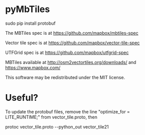 # pyMbTiles

sudo pip install protobuf

The MBTiles spec is at https://github.com/mapbox/mbtiles-spec

Vector tile spec is at https://github.com/mapbox/vector-tile-spec

UTFGrid spec is at https://github.com/mapbox/utfgrid-spec

MBTiles available at http://osm2vectortiles.org/downloads/ and https://www.mapbox.com/

This software may be redistributed under the MIT license.

# Useful?

To update the protobuf files, remove the line "optimize_for = LITE_RUNTIME;" from vector_tile.proto, then

  protoc vector_tile.proto --python_out vector_tile21


